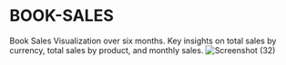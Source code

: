 # BOOK-SALES
Book Sales Visualization over six months. Key insights on total sales by currency, total sales  by product, and monthly sales.
![Screenshot (32)](https://github.com/EjioguUgochukwu18/BOOK-SALES/assets/96904709/a093f017-1e92-4417-b593-7a0bca4f6db9)
